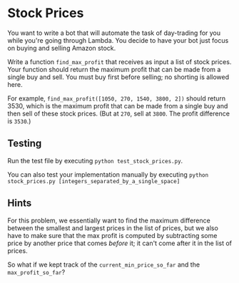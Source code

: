 # Stock Prices

You want to write a bot that will automate the task of day-trading for you while you're going through Lambda. You decide to have your bot just focus on buying and selling Amazon stock. 

Write a function `find_max_profit` that receives as input a list of stock prices. Your function should return the maximum profit that can be made from a single buy and sell. You must buy first before selling; no shorting is allowed here.

For example, `find_max_profit([1050, 270, 1540, 3800, 2])` should return 3530, which is the maximum profit that can be made from a single buy and then sell of these stock prices. (But at `270`, sell at `3800`. The profit difference is `3530`.)

## Testing

Run the test file by executing `python test_stock_prices.py`.

You can also test your implementation manually by executing `python stock_prices.py [integers_separated_by_a_single_space]`

## Hints

 For this problem, we essentially want to find the maximum difference between the smallest and largest prices in the list of prices, but we also have to make sure that the max profit is computed by subtracting some price by another price that comes _before_ it; it can't come after it in the list of prices. 

 So what if we kept track of the `current_min_price_so_far` and the `max_profit_so_far`? 